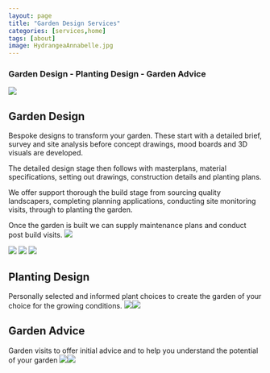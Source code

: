 ```yaml
---
layout: page
title: "Garden Design Services"
categories: [services,home]
tags: [about]
image: HydrangeaAnnabelle.jpg
---
```

### Garden Design - Planting Design - Garden Advice ###
![](assets/img/Services3Dshow.jpg)
## Garden Design ##
Bespoke designs to transform your garden. 
These start with a detailed brief, survey and site analysis before concept drawings, mood boards and 3D visuals are developed. 

The detailed design stage then follows with masterplans, material specifications, setting out drawings, construction details and planting plans. 

We offer support thorough the build stage from sourcing quality landscapers, completing planning applications, conducting site monitoring visits, through to planting the garden.

Once the garden is built we can supply maintenance plans and conduct post build visits.
![](assets/img/Services3D.jpg)

![](assets/img/ServicesSurvey.jpg)
![](assets/img/ServicesMaster.JPG)
![](assets/img/ServicesSet.JPG)

## Planting Design ##

Personally selected and informed plant choices to create the garden of your choice for the growing conditions.
![](assets/img/ServicesPlant.JPG)![](assets/img/ServicesPlant2.JPG)

## Garden Advice ##

Garden visits to offer initial advice and to help you understand the potential of your garden
![](assets/img/ServicesPlant3.jpg)![](assets/img/ServicesPlant4.jpg)
